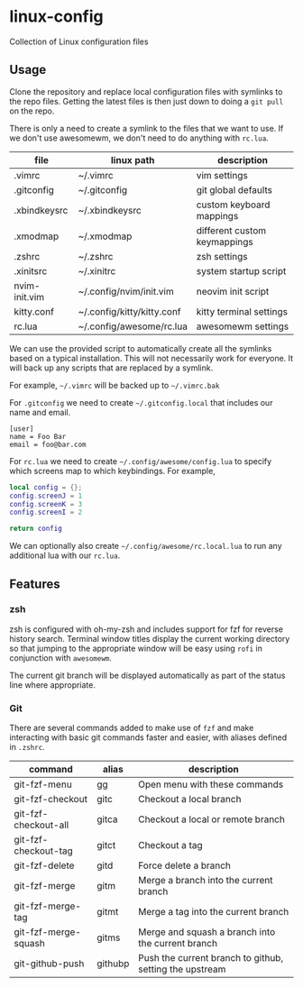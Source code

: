 # linux-config
Collection of Linux configuration files

## Usage

Clone the repository and replace local configuration files with symlinks to the repo files. Getting the latest files is then just down to doing a `git pull` on the repo.

There is only a need to create a symlink to the files that we want to use. If we don't use awesomewm, we don't need to do anything with `rc.lua`.

| file          | linux path                 | description                   |
| ------------- | -------------------------- | ----------------------------- |
| .vimrc        | ~/.vimrc                   | vim settings                  |
| .gitconfig    | ~/.gitconfig               | git global defaults           |
| .xbindkeysrc  | ~/.xbindkeysrc             | custom keyboard mappings      |
| .xmodmap      | ~/.xmodmap                 | different custom keymappings  |
| .zshrc        | ~/.zshrc                   | zsh settings                  |
| .xinitsrc     | ~/.xinitrc                 | system startup script         |
| nvim-init.vim | ~/.config/nvim/init.vim    | neovim init script            |
| kitty.conf    | ~/.config/kitty/kitty.conf | kitty terminal settings       |
| rc.lua        | ~/.config/awesome/rc.lua   | awesomewm settings            |

We can use the provided script to automatically create all the symlinks based on a typical installation. This will not necessarily work for everyone. It will back up any scripts that are replaced by a symlink.

For example, `~/.vimrc` will be backed up to `~/.vimrc.bak`

For `.gitconfig` we need to create `~/.gitconfig.local` that includes our name and email.

~~~gitconfig
[user]
name = Foo Bar
email = foo@bar.com
~~~

For `rc.lua` we need to create `~/.config/awesome/config.lua` to specify which screens map to which keybindings. For example,

~~~lua
local config = {};
config.screenJ = 1
config.screenK = 3
config.screenI = 2

return config
~~~

We can optionally also create `~/.config/awesome/rc.local.lua` to run any additional lua with our `rc.lua`.

## Features

### zsh

zsh is configured with oh-my-zsh and includes support for fzf for reverse history search. Terminal window titles display the current working directory so that jumping to the appropriate window will be easy using `rofi` in conjunction with `awesomewm`.

The current git branch will be displayed automatically as part of the status line where appropriate.

### Git

There are several commands added to make use of `fzf` and make interacting with basic git commands faster and easier, with aliases defined in `.zshrc`.

| command              | alias     | description                                              |
| -------------------- | --------- | -------------------------------------------------------- |
| git-fzf-menu         | gg        | Open menu with these commands                            |
| git-fzf-checkout     | gitc      | Checkout a local branch                                  |
| git-fzf-checkout-all | gitca     | Checkout a local or remote branch                        |
| git-fzf-checkout-tag | gitct     | Checkout a tag                                           |
| git-fzf-delete       | gitd      | Force delete a branch                                    |
| git-fzf-merge        | gitm      | Merge a branch into the current branch                   |
| git-fzf-merge-tag    | gitmt     | Merge a tag into the current branch                      |
| git-fzf-merge-squash | gitms     | Merge and squash a branch into the current branch        |
| git-github-push      | githubp   | Push the current branch to github, setting the upstream  |
